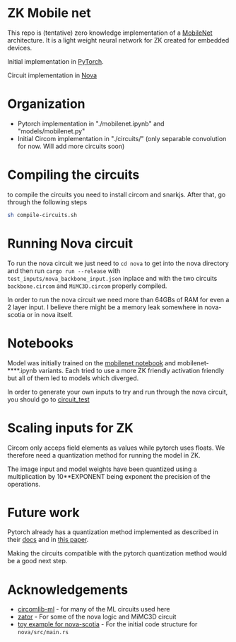 # ZK Mobile net

This repo is (tentative) zero knowledge implementation of a [MobileNet](https://arxiv.org/abs/1704.04861) architecture. It is a light weight neural network for ZK created for embedded devices.

Initial implementation in [PyTorch](https://pytorch.org/).

Circuit implementation in [Nova](https://github.com/microsoft/Nova)

# Organization
* Pytorch implementation in "./mobilenet.ipynb" and "models/mobilenet.py"
* Initial Circom implementation in "./circuits/" (only separable convolution for now. Will add more circuits soon)

# Compiling the circuits
to compile the circuits you need to install circom and snarkjs. After that, go through the following steps

```bash
sh compile-circuits.sh
```

# Running Nova circuit
To run the nova circuit we just need to `cd nova` to get into the nova directory and then run `cargo run --release` with `test_inputs/nova_backbone_input.json` inplace and with the two circuits `backbone.circom` and `MiMC3D.circom` properly compiled.

In order to run the nova circuit we need more than 64GBs of RAM for even a 2 layer input. I believe there might be a memory leak somewhere in nova-scotia or in nova itself.

# Notebooks
Model was initially trained on the [mobilenet notebook](mobilenet.ipynb) and mobilenet-****.ipynb variants. Each tried to use a more ZK friendly activation friendly but all of them led to models which diverged.

In order to generate your own inputs to try and run through the nova circuit, you should go to [circuit_test](circuit_tests.ipynb)

# Scaling inputs for ZK
Circom only acceps field elements as values while pytorch uses floats. We therefore need a quantization method for running the model in ZK.

The image input and model weights have been quantized using a multiplication by 10**EXPONENT being exponent the precision of the operations.

# Future work
Pytorch already has a quantization method implemented as described in their [docs](https://pytorch.org/docs/stable/quantization.html) and in [this paper](https://arxiv.org/pdf/1712.05877.pdf). 

Making the circuits compatible with the pytorch quantization method would be a good next step.

# Acknowledgements
* [circomlib-ml](https://github.com/socathie/circomlib-ml) - for many of the ML circuits used here
* [zator](https://github.com/lyronctk/zator) - For some of the nova logic and MiMC3D circuit
* [toy example for nova-scotia](https://github.com/nalinbhardwaj/Nova-Scotia/tree/main/examples/toy) - For the initial code structure for `nova/src/main.rs`

